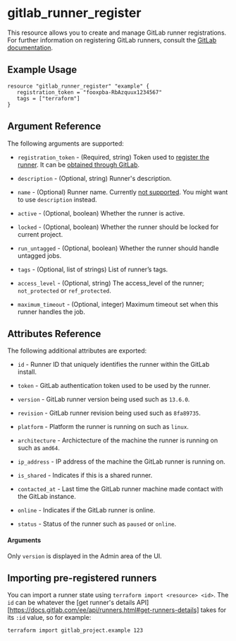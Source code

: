 # gitlab\_runner\_register

This resource allows you to create and manage GitLab runner registrations. For
further information on registering GitLab runners, consult the [GitLab
documentation](https://docs.gitlab.com/ee/api/runners.html#register-a-new-runner).

## Example Usage

```hcl
resource "gitlab_runner_register" "example" {
   registration_token = "fooxpba-RbAzquux1234567"
   tags = ["terraform"]
}
```

## Argument Reference

The following arguments are supported:

* `registration_token` - (Required, string) Token used to [register the
  runner](https://docs.gitlab.com/runner/register/). It can be [obtained through
  GitLab](https://docs.gitlab.com/ee/ci/runners/README.html).

* `description` - (Optional, string) Runner's description.

* `name` - (Optional) Runner name. Currently [not
  supported](https://github.com/xanzy/go-gitlab/issues/1003). You might want to
  use `description` instead.

* `active` - (Optional, boolean) Whether the runner is active.

* `locked` - (Optional, boolean) Whether the runner should be locked for current
  project.

* `run_untagged` - (Optional, boolean) Whether the runner should handle untagged
  jobs.

* `tags` - (Optional, list of strings) List of runner’s tags.

* `access_level` - (Optional, string) The access_level of the runner;
  `not_protected` or `ref_protected`.

* `maximum_timeout` - (Optional, integer) Maximum timeout set when this runner
  handles the job.

## Attributes Reference

The following additional attributes are exported:

* `id` - Runner ID that uniquely identifies the runner within the GitLab
  install.

* `token` - GitLab authentication token used to be used by the runner.

* `version` - GitLab runner version being used such as `13.6.0`.

* `revision` - GitLab runner revision being used such as `8fa89735`.

* `platform` - Platform the runner is running on such as `linux`.

* `architecture` - Archictecture of the machine the runner is running on such as
  `amd64`.

* `ip_address` - IP address of the machine the GitLab runner is running on.

* `is_shared` - Indicates if this is a shared runner.

* `contacted_at` - Last time the GitLab runner machine made contact with the
  GitLab instance.

* `online` - Indicates if the GitLab runner is online.

* `status` - Status of the runner such as `paused` or `online`.


#### Arguments

Only `version` is displayed in the Admin area of the UI.

## Importing pre-registered runners

You can import a runner state using `terraform import <resource> <id>`.  The
`id` can be whatever the [get runner's details API][https://docs.gitlab.com/ee/api/runners.html#get-runners-details] takes for
its `:id` value, so for example:

    terraform import gitlab_project.example 123
